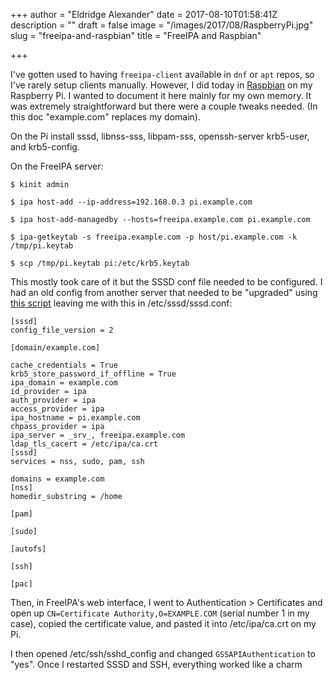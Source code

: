 +++
author = "Eldridge Alexander"
date = 2017-08-10T01:58:41Z
description = ""
draft = false
image = "/images/2017/08/RaspberryPi.jpg"
slug = "freeipa-and-raspbian"
title = "FreeIPA and Raspbian"

+++

I've gotten used to having `freeipa-client` available in `dnf` or `apt` repos, so I've rarely setup clients manually. However, I did today in [Raspbian](https://www.raspberrypi.org/downloads/raspbian/) on my Raspberry Pi. I wanted to document it here mainly for my own memory. It was extremely straightforward but there were a couple tweaks needed. (In this doc "example.com" replaces my domain).

On the Pi install sssd, libnss-sss, libpam-sss, openssh-server krb5-user, and krb5-config.

On the FreeIPA server:

```
$ kinit admin

$ ipa host-add --ip-address=192.168.0.3 pi.example.com

$ ipa host-add-managedby --hosts=freeipa.example.com pi.example.com

$ ipa-getkeytab -s freeipa.example.com -p host/pi.example.com -k /tmp/pi.keytab

$ scp /tmp/pi.keytab pi:/etc/krb5.keytab
```

This mostly took care of it but the SSSD conf file needed to be configured. I had an old config from another server that needed to be "upgraded" using [this script](https://github.com/npmccallum/sssd/blob/master/src/config/SSSDConfig/sssd_upgrade_config.py) leaving me with this in /etc/sssd/sssd.conf:

```
[sssd]
config_file_version = 2

[domain/example.com]

cache_credentials = True
krb5_store_password_if_offline = True
ipa_domain = example.com
id_provider = ipa
auth_provider = ipa
access_provider = ipa
ipa_hostname = pi.example.com
chpass_provider = ipa
ipa_server = _srv_, freeipa.example.com
ldap_tls_cacert = /etc/ipa/ca.crt
[sssd]
services = nss, sudo, pam, ssh

domains = example.com
[nss]
homedir_substring = /home

[pam]

[sudo]

[autofs]

[ssh]

[pac]
```

Then, in FreeIPA's web interface, I went to Authentication > Certificates and open up `CN=Certificate Authority,O=EXAMPLE.COM` (serial number 1 in my case), copied the certificate value, and pasted it into /etc/ipa/ca.crt on my Pi.

I then opened /etc/ssh/sshd_config and changed `GSSAPIAuthentication` to "yes". Once I restarted SSSD and SSH, everything worked like a charm


